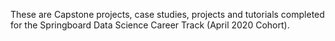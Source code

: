 These are Capstone projects, case studies, projects and tutorials completed for the Springboard Data Science Career Track (April 2020 Cohort).
